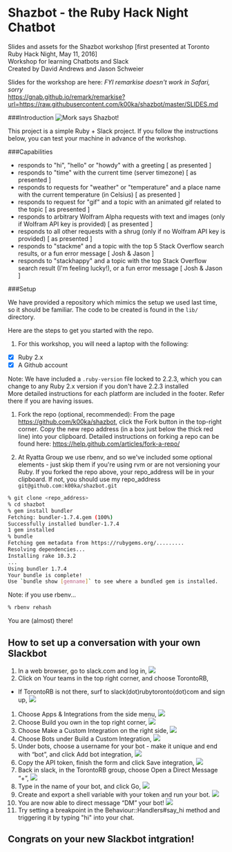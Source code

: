 Shazbot - the Ruby Hack Night Chatbot
=====================================

Slides and assets for the Shazbot workshop [first presented at Toronto Ruby Hack Night, May 11, 2016]  
Workshop for learning Chatbots and Slack  
Created by David Andrews and Jason Schweier  

Slides for the workshop are here: _FYI remarkise doesn't work in Safari, sorry_  
https://gnab.github.io/remark/remarkise?url=https://raw.githubusercontent.com/k00ka/shazbot/master/SLIDES.md

###Introduction
![Mork says Shazbot!](http://www.unmotivating.com/wp-content/uploads/2014/08/ntpIdWz.jpg)

This project is a simple Ruby + Slack project. If you follow the instructions below, you can test your machine in advance of the workshop.

###Capabilities

- responds to "hi", "hello" or "howdy" with a greeting [ as presented ]
- responds to "time" with the current time (server timezone) [ as presented ]
- responds to requests for "weather" or "temperature" and a place name with the current temperature (in Celsius) [ as presented ]
- responds to request for "gif" and a topic with an animated gif related to the topic [ as presented ]
- responds to arbitrary Wolfram Alpha requests with text and images (only if Wolfram API key is provided) [ as presented ]
- responds to all other requests with a shrug (only if no Wolfram API key is provided) [ as presented ]
- responds to "stackme" and a topic with the top 5 Stack Overflow search results, or a fun error message [ Josh & Jason ]
- responds to "stackhappy" and a topic with the top Stack Overflow search result (I'm feeling lucky!), or a fun error message [ Josh & Jason ]

###Setup

We have provided a repository which mimics the setup we used last time, so it should be familiar. The code to be created is found in the ``lib/`` directory.

Here are the steps to get you started with the repo.

1. For this workshop, you will need a laptop with the following:
  - [x] Ruby 2.x  
  - [x] A Github account  

  Note: We have included a ``.ruby-version`` file locked to 2.2.3, which you can change to any Ruby 2.x version if you don't have 2.2.3 installed  
  More detailed instructions for each platform are included in the footer. Refer there if you are having issues.

1. Fork the repo (optional, recommended):
  From the page https://github.com/k00ka/shazbot, click the Fork button in the top-right corner. Copy the new repo address (in a box just below the thick red line) into your clipboard. Detailed instructions on forking a repo can be found here: https://help.github.com/articles/fork-a-repo/

1. At Ryatta Group we use rbenv, and so we've included some optional elements - just skip them if you're using rvm or are not versioning your Ruby. If you forked the repo above, your repo_address will be in your clipboard. If not, you should use my repo_address ``git@github.com:k00ka/shazbot.git``

  ```sh
  % git clone <repo_address>
  % cd shazbot
  % gem install bundler
  Fetching: bundler-1.7.4.gem (100%)
  Successfully installed bundler-1.7.4
  1 gem installed
  % bundle
  Fetching gem metadata from https://rubygems.org/.........
  Resolving dependencies...
  Installing rake 10.3.2
  ...
  Using bundler 1.7.4
  Your bundle is complete!
  Use `bundle show [gemname]` to see where a bundled gem is installed.
  ```
  Note: if you use rbenv...
  ```sh
  % rbenv rehash
  ```
  You are (almost) there!

## How to set up a conversation with your own Slackbot
1. In a web browser, go to slack.com and log in,
![](images/one.png)
1. Click on Your teams in the top right corner, and choose TorontoRB,
  - If TorontoRB is not there, surf to slack(dot)rubytoronto(dot)com and sign up,
![](images/two.png)
1. Choose Apps & Integrations from the side menu,
![](images/three.png)
1. Choose Build you own in the top right corner,
![](images/four.png)
1. Choose Make a Custom Integration on the right side,
![](images/five.png)
1. Choose Bots under Build a Custom Integration,
![](images/six.png)
1. Under bots, choose a username for your bot - make it unique and end with “bot”, and click Add bot integration,
![](images/seven.png)
1. Copy the API token, finish the form and click Save integration,
![](images/eight.png)
1. Back in slack, in the TorontoRB group, choose Open a Direct Message “+”,
![](images/nine.png)
1. Type in the name of your bot, and click Go,
![](images/ten.png)
1. Create and export a shell variable with your token and run your bot.
![](images/eleven.png)
1. You are now able to direct message “DM” your bot!
![](images/twelve.png)
1. Try setting a breakpoint in the Behaviour::Handlers#say_hi method and triggering it by typing "hi" into your chat.

## Congrats on your new Slackbot intgration!
